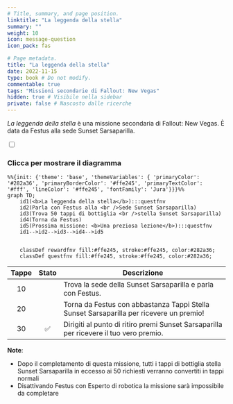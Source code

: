 ```yaml
---
# Title, summary, and page position.
linktitle: "La leggenda della stella"
summary: ""
weight: 10
icon: message-question
icon_pack: fas

# Page metadata.
title: "La leggenda della stella"
date: 2022-11-15
type: book # Do not modify.
commentable: true
tags: "Missioni secondarie di Fallout: New Vegas"
hidden: true # Visibile nella sidebar
private: false # Nascosto dalle ricerche
---
```


<div class="fnv">


*La leggenda della stella* è una missione secondaria di Fallout: New Vegas. È data da Festus alla sede Sunset Sarsaparilla.


<section class="chart-collapse">
<input type="checkbox" name="collapse2" id="handle2">
<h3 class="handle">
<label for="handle2">Clicca per mostrare il diagramma</label>
</h3>
<div class="content">

```mermaid
%%{init: {'theme': 'base', 'themeVariables': { 'primaryColor': '#282a36', 'primaryBorderColor': '#ffe245', 'primaryTextColor': '#fff', 'lineColor': '#ffe245', 'fontFamily': 'Jura'}}}%%
graph TD;
    id1(<b>La leggenda della stella</b>):::questfnv
    id2(Parla con Festus alla <br />Sede Sunset Sarsaparilla)
    id3(Trova 50 tappi di bottiglia <br />stella Sunset Sarsaparilla)
    id4(Torna da Festus)
    id5(Prossima missione: <b>Una preziosa lezione</b>):::questfnv
    id1-->id2-->id3-->id4-->id5
    
    
    classDef rewardfnv fill:#ffe245, stroke:#ffe245, color:#282a36;
    classDef questfnv fill:#ffe245, stroke:#ffe245, color:#282a36;
```

</div>
</section>

| Tappe |       Stato        | Descrizione |
|:-----:|:------------------:| ----------- |
|                           10                          |            | Trova la sede della Sunset Sarsaparilla e parla con Festus.                                                                                                                 |
|                           20                          |            | Torna da Festus con abbastanza Tappi Stella Sunset Sarsaparilla per ricevere un premio!                                                                                     |
|                           30                          | :white_check_mark: | Dirigiti al punto di ritiro premi Sunset Sarsaparilla per ricevere il tuo vero premio.                                                                                      |






**Note**:
- Dopo il completamento di questa missione, tutti i tappi di bottiglia stella Sunset Sarsaparilla in eccesso ai 50 richiesti verranno convertiti in tappi normali
- Disattivando Festus con Esperto di robotica la missione sarà impossibile da completare 


</div>


